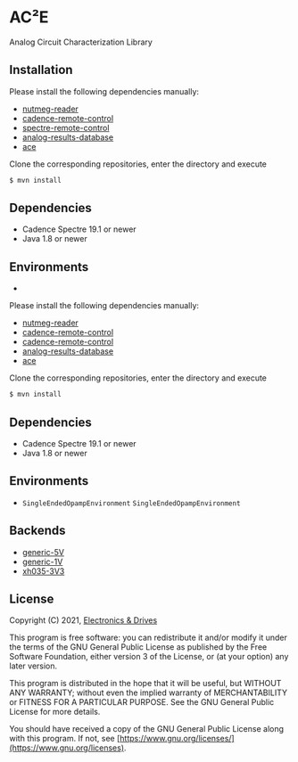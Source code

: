 # AC²E

Analog Circuit Characterization Library

## Installation


Please install the following dependencies manually:

- [nutmeg-reader](https://github.com/electronics-and-drives/nutmeg-reader) 
- [cadence-remote-control](https://github.com/electronics-and-drives/cadence-remote-control) 
- [spectre-remote-control](https://github.com/electronics-and-drives/spectre-remote-control) 
- [analog-results-database](https://github.com/electronics-and-drives/analog-results-database) 
- [ace](https://github.com/matthschw/ace) 

Clone the corresponding repositories, enter the directory and execute

```bash
$ mvn install
```
## Dependencies

- Cadence Spectre 19.1 or newer
- Java 1.8 or newer

## Environments

- 

Please install the following dependencies manually:

- [nutmeg-reader](https://github.com/electronics-and-drives/nutmeg-reader) 
- [cadence-remote-control](https://github.com/electronics-and-drives/cadence-remote-control) 
- [cadence-remote-control](https://github.com/electronics-and-drives/spectre-remote-control) 
- [analog-results-database](https://github.com/electronics-and-drives/analog-results-database) 
- [ace](https://github.com/matthschw/ace) 

Clone the corresponding repositories, enter the directory and execute

```bash
$ mvn install
```
## Dependencies

- Cadence Spectre 19.1 or newer
- Java 1.8 or newer

## Environments

- `SingleEndedOpampEnvironment`
`SingleEndedOpampEnvironment`

## Backends

- [generic-5V](https://github.com/matthschw/ace-generic-5V)
- [generic-1V](https://github.com/matthschw/ace-generic-1V)
- [xh035-3V3](https://gitlab-forschung.reutlingen-university.de/eda/ace-xh035-3v3)

## License

Copyright (C) 2021, [Electronics & Drives](https://www.electronics-and-drives.de/)

This program is free software: you can redistribute it and/or modify
it under the terms of the GNU General Public License as published by
the Free Software Foundation, either version 3 of the License, or
(at your option) any later version.

This program is distributed in the hope that it will be useful,
but WITHOUT ANY WARRANTY; without even the implied warranty of
MERCHANTABILITY or FITNESS FOR A PARTICULAR PURPOSE.  See the
GNU General Public License for more details.

You should have received a copy of the GNU General Public License
along with this program. If not, see 
[https://www.gnu.org/licenses/](https://www.gnu.org/licenses).